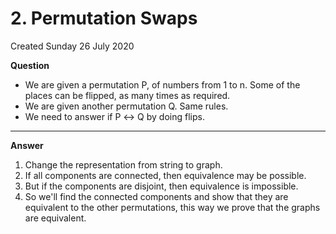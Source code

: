 # 2. Permutation Swaps
Created Sunday 26 July 2020

**Question**

* We are given a permutation P, of numbers from 1 to n. Some of the places can be flipped, as many times as required.
* We are given another permutation Q. Same rules.
* We need to answer if P ↔	Q by doing flips.


*****

**Answer**

1. Change the representation from string to graph.
2. If all components are connected, then equivalence may be possible.
3. But if the components are disjoint, then equivalence is impossible.
4. So we'll find the connected components and show that they are equivalent to the other permutations, this way we prove that the graphs are equivalent.


